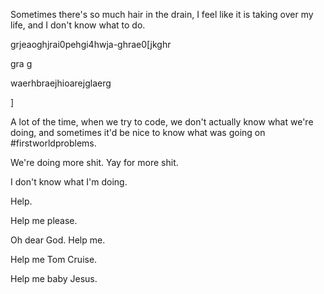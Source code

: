 Sometimes there's so much hair in the drain, I feel like it is taking over my life, and I don't know what to do. 






grjeaoghjrai0pehgi4hwja-ghrae0[jkghr

gra
g

waerhbraejhioarejglaerg




]

A lot of the time, when we try to code, we don't actually know what we're doing, and sometimes it'd be nice to know what was going on #firstworldproblems.

We're doing more shit. Yay for more shit.

I don't know what I'm doing.

Help.

Help me please.

Oh dear God. Help me.

Help me Tom Cruise. 

Help me baby Jesus. 